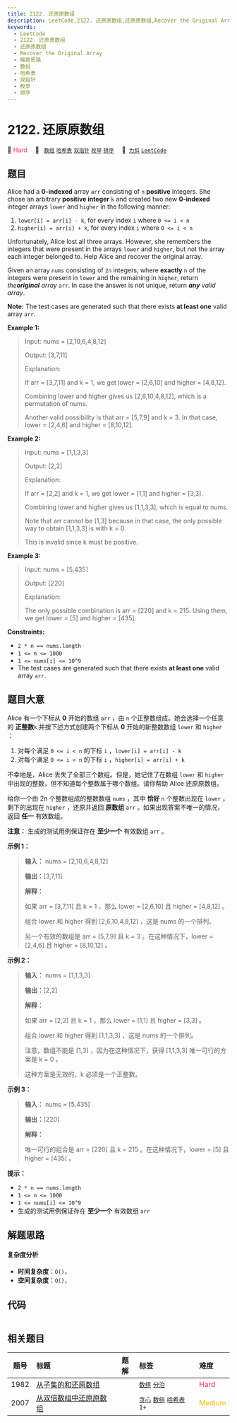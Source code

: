 ```yaml
---
title: 2122. 还原原数组
description: LeetCode,2122. 还原原数组,还原原数组,Recover the Original Array,解题思路,数组,哈希表,双指针,枚举,排序
keywords:
  - LeetCode
  - 2122. 还原原数组
  - 还原原数组
  - Recover the Original Array
  - 解题思路
  - 数组
  - 哈希表
  - 双指针
  - 枚举
  - 排序
---
```


# 2122. 还原原数组

🔴 <font color=#ff334b>Hard</font>&emsp; 🔖&ensp; [`数组`](/tag/array.md) [`哈希表`](/tag/hash-table.md) [`双指针`](/tag/two-pointers.md) [`枚举`](/tag/enumeration.md) [`排序`](/tag/sorting.md)&emsp; 🔗&ensp;[`力扣`](https://leetcode.cn/problems/recover-the-original-array) [`LeetCode`](https://leetcode.com/problems/recover-the-original-array)

## 题目

Alice had a **0-indexed** array `arr` consisting of `n` **positive** integers.
She chose an arbitrary **positive integer** `k` and created two new
**0-indexed** integer arrays `lower` and `higher` in the following manner:

  1. `lower[i] = arr[i] - k`, for every index `i` where `0 <= i < n`
  2. `higher[i] = arr[i] + k`, for every index `i` where `0 <= i < n`

Unfortunately, Alice lost all three arrays. However, she remembers the
integers that were present in the arrays `lower` and `higher`, but not the
array each integer belonged to. Help Alice and recover the original array.

Given an array `nums` consisting of `2n` integers, where **exactly** `n` of
the integers were present in `lower` and the remaining in `higher`, return
_the**original** array_ `arr`. In case the answer is not unique, return
_**any** valid array_.

**Note:** The test cases are generated such that there exists **at least one**
valid array `arr`.



**Example 1:**

> Input: nums = [2,10,6,4,8,12]
> 
> Output: [3,7,11]
> 
> Explanation:
> 
> If arr = [3,7,11] and k = 1, we get lower = [2,6,10] and higher = [4,8,12].
> 
> Combining lower and higher gives us [2,6,10,4,8,12], which is a permutation of nums.
> 
> Another valid possibility is that arr = [5,7,9] and k = 3. In that case, lower = [2,4,6] and higher = [8,10,12]. 

**Example 2:**

> Input: nums = [1,1,3,3]
> 
> Output: [2,2]
> 
> Explanation:
> 
> If arr = [2,2] and k = 1, we get lower = [1,1] and higher = [3,3].
> 
> Combining lower and higher gives us [1,1,3,3], which is equal to nums.
> 
> Note that arr cannot be [1,3] because in that case, the only possible way to obtain [1,1,3,3] is with k = 0.
> 
> This is invalid since k must be positive.

**Example 3:**

> Input: nums = [5,435]
> 
> Output: [220]
> 
> Explanation:
> 
> The only possible combination is arr = [220] and k = 215. Using them, we get lower = [5] and higher = [435].

**Constraints:**

  * `2 * n == nums.length`
  * `1 <= n <= 1000`
  * `1 <= nums[i] <= 10^9`
  * The test cases are generated such that there exists **at least one** valid array `arr`.


## 题目大意

Alice 有一个下标从 **0** 开始的数组 `arr` ，由 `n` 个正整数组成。她会选择一个任意的 **正整数**`k`
并按下述方式创建两个下标从 **0** 开始的新整数数组 `lower` 和 `higher` ：

  1. 对每个满足 `0 <= i < n` 的下标 `i` ，`lower[i] = arr[i] - k`
  2. 对每个满足 `0 <= i < n` 的下标 `i` ，`higher[i] = arr[i] + k`

不幸地是，Alice 丢失了全部三个数组。但是，她记住了在数组 `lower` 和 `higher` 中出现的整数，但不知道每个整数属于哪个数组。请你帮助
Alice 还原原数组。

给你一个由 2n 个整数组成的整数数组 `nums` ，其中 **恰好** `n` 个整数出现在 `lower` ，剩下的出现在 `higher`
，还原并返回 **原数组** `arr` 。如果出现答案不唯一的情况，返回 **任一** 有效数组。

**注意：** 生成的测试用例保证存在 **至少一个** 有效数组 `arr` 。



**示例 1：**

> 
> 
> 
> 
> 
> **输入：** nums = [2,10,6,4,8,12]
> 
> **输出：**[3,7,11]
> 
> **解释：**
> 
> 如果 arr = [3,7,11] 且 k = 1 ，那么 lower = [2,6,10] 且 higher = [4,8,12] 。
> 
> 组合 lower 和 higher 得到 [2,6,10,4,8,12] ，这是 nums 的一个排列。
> 
> 另一个有效的数组是 arr = [5,7,9] 且 k = 3 。在这种情况下，lower = [2,4,6] 且 higher = [8,10,12] 。
> 
> 

**示例 2：**

> 
> 
> 
> 
> 
> **输入：** nums = [1,1,3,3]
> 
> **输出：**[2,2]
> 
> **解释：**
> 
> 如果 arr = [2,2] 且 k = 1 ，那么 lower = [1,1] 且 higher = [3,3] 。
> 
> 组合 lower 和 higher 得到 [1,1,3,3] ，这是 nums 的一个排列。
> 
> 注意，数组不能是 [1,3] ，因为在这种情况下，获得 [1,1,3,3] 唯一可行的方案是 k = 0 。
> 
> 这种方案是无效的，k 必须是一个正整数。
> 
> 

**示例 3：**

> 
> 
> 
> 
> 
> **输入：** nums = [5,435]
> 
> **输出：**[220]
> 
> **解释：**
> 
> 唯一可行的组合是 arr = [220] 且 k = 215 。在这种情况下，lower = [5] 且 higher = [435] 。



**提示：**

  * `2 * n == nums.length`
  * `1 <= n <= 1000`
  * `1 <= nums[i] <= 10^9`
  * 生成的测试用例保证存在 **至少一个** 有效数组 `arr`


## 解题思路

#### 复杂度分析

- **时间复杂度**：`O()`，
- **空间复杂度**：`O()`，

## 代码

```javascript

```

## 相关题目

<!-- prettier-ignore -->
| 题号 | 标题 | 题解 | 标签 | 难度 |
| :------: | :------ | :------: | :------ | :------ |
| 1982 | [从子集的和还原数组](https://leetcode.com/problems/find-array-given-subset-sums) |  |  [`数组`](/tag/array.md) [`分治`](/tag/divide-and-conquer.md) | <font color=#ff334b>Hard</font> |
| 2007 | [从双倍数组中还原原数组](https://leetcode.com/problems/find-original-array-from-doubled-array) |  |  [`贪心`](/tag/greedy.md) [`数组`](/tag/array.md) [`哈希表`](/tag/hash-table.md) `1+` | <font color=#ffb800>Medium</font> |